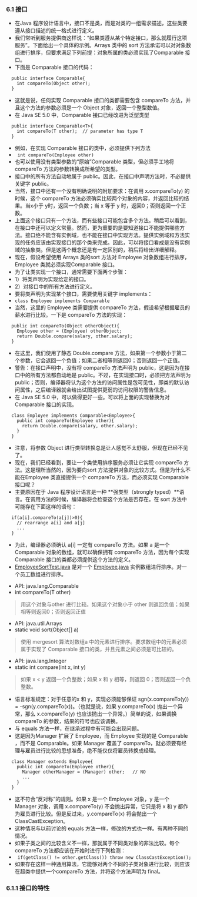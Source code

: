 ### 6.1 接口
- 在Java 程序设计语言中，接口不是类，而是对类的一组需求描述，这些类要遵从接口描述的统一格式进行定义。
- 我们常听到服务提供商这样说：“如果类遵从某个特定接口，那么就履行这项服务”。下面给出一个具体的示例。Arrays 类中的 sort 方法承诺可以对对象数组进行排序，但要求满足下列前提：对象所属的类必须实现了Comparable 接口。
- 下面是 Comparable 接口的代码：
```
  public interface Comparable{
    int compareTo(Object other);
  }
```
- 这就是说，任何实现 Comparable 接口的类都需要包含 compareTo 方法，并且这个方法的参数必须是一个 Object 对象，返回一个整型数值。
- 在 Java SE 5.0 中，Comparable 接口已经改进为泛型类型
```
  public interface Comparable<T>{
    int compareTo(T other);  // parameter has type T
  }
```
- 例如，在实现 Comparable<Employee> 接口的类中，必须提供下列方法
- ` int compareTo(Employee other)`
- 也可以使用没有类型参数的“原始”Comparable 类型，但必须手工地将 compareTo 方法的参数转换成所希望的类型。
- 接口中的所有方法自动地属于 public。因此，在接口中声明方法时，不必提供关键字 public。
- 当然，接口中还有一个没有明确说明的附加要求：在调用 x.compareTo(y) 的时候，这个 compareTo 方法必须确实比较两个对象的内容，并返回比较的结果。当x小于 y时，返回一个负数；当 x 等于 y 时，返回0；否则返回一个正数。
- 上面这个接口只有一个方法，而有些接口可能包含多个方法。稍后可以看到，在接口中还可以定义常量。然而，更为重要的是要知道接口不能提供哪些方法。接口绝不能含有实例域，也不能在接口中实现方法。提供实例域和方法实现的任务应该由实现接口的那个类来完成。因此，可以将接口看成是没有实例域的抽象类。但是这两个概念还是有一定区别的，稍后将给出详细解释。
- 现在，假设希望使用 Arrays 类的sort 方法对 Employee 对象数组进行排序，Employee 类就必须实现Comparable 接口。
- 为了让类实现一个接口，通常需要下面两个步骤：
- 1）将类声明为实现给定的接口。
- 2）对接口中的所有方法进行定义。
- 要将类声明为实现某个接口，需要使用关键字 implements：
- ` class Employee implements Comparable `
- 当然，这里的 Employee 类需要提供 compareTo 方法，假设希望根据雇员的薪水进行比较。一下是 compareTo 方法的实现：
```
  public int compareTo(Object otherObject){
    Employee other = (Employee) otherObject;
    return Double.compare(salary, other.salary);
  }
```
- 在这里，我们使用了静态 Double.compare 方法，如果第一个参数小于第二个参数，它会返回一个负值；如果二者相等则返回0；否则返回一个正值。
- 警告：在接口声明中，没有将 compareTo 方法声明为 public，这是因为在接口中的所有方法都自动地是 public。不过，在实现接口时，必须把方法声明为public；否则，编译器将认为这个方法的访问属性是包可见性，即类的默认访问属性，之后编译器就会给出试图提供更弱的访问权限的警告信息。
- 在 Java SE 5.0 中，可以做得更好一些。可以将上面的实现替换为对 Comparable<Employee> 接口的实现。
```
  class Employee implements Comparable<Employee>{
    public int compareTo(Employee other){
      return Double.compare(salary, other.salary);
    }
  }
```
- 注意，将参数 Object 进行类型转换总是让人感觉不太舒服，但现在已经不见了。
- 现在，我们已经看到，要让一个类使用排序服务必须让它实现 compareTo 方法。这是理所当然的，因为要向sort 方法提供对象的比较方式。但是为什么不能在Employee 类直接提供一个 compareTo 方法，而必须实现 Comparable 接口呢？
- 主要原因在于 Java 程序设计语言是一种 **强类型（strongly typed）**语言。在调用方法的时候，编译器将会检查这个方法是否存在。在 sort 方法中可能存在下面这样的语句：
```
  if(a[i].compareTo(a[j])>0){
    // rearrange a[i] and a[j]
    ... 
  }
```
- 为此，编译器必须确认 a[i] 一定有 compareTo 方法。如果 a 是一个 Comparable 对象的数组，就可以确保拥有 compareTo 方法，因为每个实现 Comparable 接口的类都必须提供这个方法的定义。
- [EmployeeSortTest.java](https://github.com/Alex5Moon/notebooks/blob/master/CoreJavaVolume-I/v1ch06/interfaces/EmployeeSortTest.java) 是对一个 [Employee.java](https://github.com/Alex5Moon/notebooks/blob/master/CoreJavaVolume-I/v1ch06/interfaces/Employee.java) 实例数组进行排序。对一个员工数组进行排序。
>
- API: java.lang.Comparable<T>
- int compareTo(T other)
> 用这个对象与other 进行比较。如果这个对象小于 other 则返回负值；如果相等则返回0；否则返回正值
- API: java.util.Arrays
- static void sort(Object[] a)
> 使用 mergesort 算法对数组a 中的元素进行排序。要求数组中的元素必须属于实现了 Comparable 接口的类，并且元素之间必须是可比较的。
- API: java.lang.Integer
- static int compare(int x, int y)
> 如果 x < y 返回一个负整数；如果 x 和 y 相等，则返回 0；否则返回一个负整数。
- 语言标准规定：对于任意的x 和 y，实现必须能够保证 sgn(x.compareTo(y)) = -sgn(y.compareTo(x))。（也就是说，如果 y.compareTo(x) 抛出一个异常，那么 x.compareTo(y) 也应该抛出一个异常。）简单的说，如果调换 compareTo 的参数，结果的符号也应该调换。
- 与 equals 方法一样，在继承过程中有可能会出现问题。           
- 这是因为Manager 扩展了 Employee，而 Employee 实现的是 Comparable<Employee> ，而不是 Comparable<Manager>。如果 Manager 覆盖了 compareTo，就必须要有经理与雇员进行比较的思想准备，绝不能仅仅将雇员转换成经理。
```
  class Manager extends Employee{
    public int compareTo(Employee other){
      Manager otherManager = (Manager) other;   // NO
      ...
    }
  }
```
- 这不符合“反对称”的规则。如果 x 是一个 Employee 对象，y 是一个 Manager 对象，调用 x.compareTo(y) 不会抛出异常，它只是将 x 和 y 都作为雇员进行比较。但是反过来，y.compareTo(x) 将会抛出一个 ClassCastException。
- 这种情况与以前讨论的 equals 方法一样，修改的方式也一样。有两种不同的情况。
- 如果子类之间的比较含义不一样，那就属于不同类对象的非法比较。每个 compareTo 方法都应该在开始时进行下列检测：
- ` if(getClass() != other.getClass()) throw new ClassCastException();`
- 如果存在这样一种通用算法，它能够对两个不同的子类对象进行比较，则应该在超类中提供一个compareTo 方法，并将这个方法声明为 final。
> 
### 6.1.1 接口的特性
